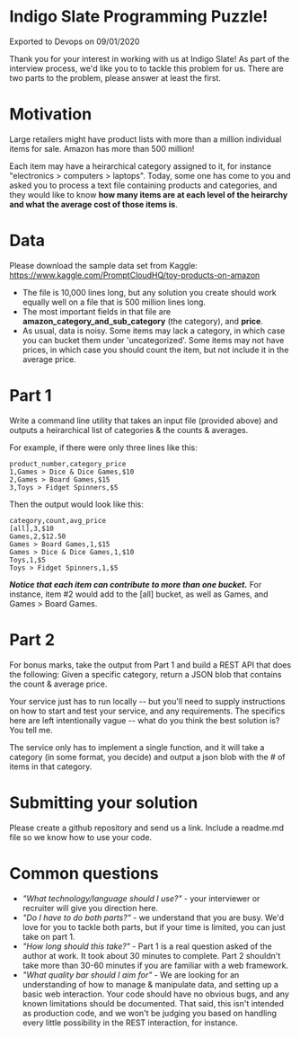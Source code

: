 # Indigo Slate Programming Puzzle!

Exported to Devops on 09/01/2020

Thank you for your interest in working with us at Indigo Slate!  As part of the interview process, we'd like you to to tackle this problem for us.  There are two parts to the problem, please answer at least the first.


# Motivation

Large retailers might have product lists with more than a million individual items for sale.  Amazon has more than 500 million!

Each item may have a heirarchical category assigned to it, for instance "electronics > computers > laptops".  Today, some one has come to you and asked you to process a text file containing products and categories, and they would like to know **how many items are at each level of the heirarchy and what the average cost of those items is**.   

# Data 

Please download the sample data set from Kaggle: https://www.kaggle.com/PromptCloudHQ/toy-products-on-amazon

  - The file is 10,000 lines long, but any solution you create should work equally well on a file that is 500 million lines long.
  - The most important fields in that file are **amazon_category_and_sub_category** (the category), and **price**.
  - As usual, data is noisy.  Some items may lack a category, in which case you can bucket them under 'uncategorized'.  Some items may not have prices, in which case you should count the item, but not include it in the average price.
  
# Part 1

Write a command line utility that takes an input file (provided above) and outputs a heirarchical list of categories & the counts & averages.

For example, if there were only three lines like this:

```
product_number,category_price
1,Games > Dice & Dice Games,$10
2,Games > Board Games,$15
3,Toys > Fidget Spinners,$5
```
Then the output would look like this:

```
category,count,avg_price
[all],3,$10
Games,2,$12.50
Games > Board Games,1,$15
Games > Dice & Dice Games,1,$10
Toys,1,$5
Toys > Fidget Spinners,1,$5
```

***Notice that each item can contribute to more than one bucket.***  For instance, item #2 would add to the [all] bucket, as well as Games, and Games > Board Games.

# Part 2

For bonus marks, take the output from Part 1 and build a REST API that does the following: Given a specific category, return a JSON blob that contains the count & average price.  

Your service just has to run locally -- but you'll need to supply instructions on how to start and test your service, and any requirements.  The specifics here are left intentionally vague -- what do you think the best solution is?  You tell me.

The service only has to implement a single function, and it will take a category (in some format, you decide) and output a json blob with the # of items in that category.

# Submitting your solution
Please create a github repository and send us a link.  Include a readme.md file so we know how to use your code.

# Common questions

- *"What technology/language should I use?"* - your interviewer or recruiter will give you direction here.
- *"Do I have to do both parts?"* - we understand that you are busy.  We'd love for you to tackle both parts, but if your time is limited, you can just take on part 1.
- *"How long should this take?"* - Part 1 is a real question asked of the author at work. It took about 30 minutes to complete.   Part 2 shouldn't take more than 30-60 minutes if you are familiar with a web framework.
- *"What quality bar should I aim for"* - We are looking for an understanding of how to manage & manipulate data, and setting up a basic web interaction.  Your code should have no obvious bugs, and any known limitations should be documented.  That said, this isn't intended as production code, and we won't be judging you based on handling every little possibility in the REST interaction, for instance.  
